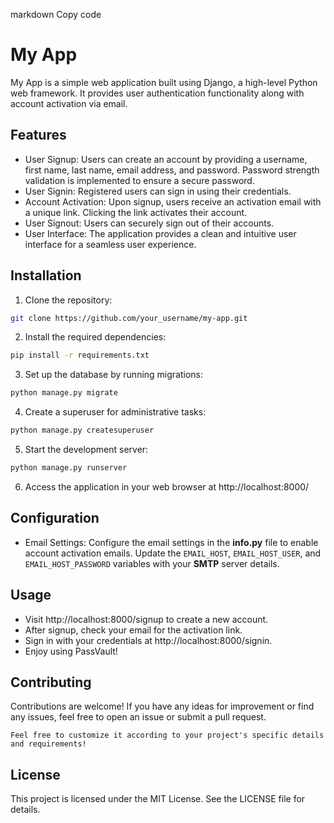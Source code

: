 markdown
Copy code
# My App

My App is a simple web application built using Django, a high-level Python web framework. It provides user authentication functionality along with account activation via email.

## Features

- User Signup: Users can create an account by providing a username, first name, last name, email address, and password. Password strength validation is implemented to ensure a secure password.
- User Signin: Registered users can sign in using their credentials.
- Account Activation: Upon signup, users receive an activation email with a unique link. Clicking the link activates their account.
- User Signout: Users can securely sign out of their accounts.
- User Interface: The application provides a clean and intuitive user interface for a seamless user experience.

## Installation

1. Clone the repository:

```bash
git clone https://github.com/your_username/my-app.git
```
2. Install the required dependencies:
```bash
pip install -r requirements.txt
```
3. Set up the database by running migrations:
```bash
python manage.py migrate
```
4. Create a superuser for administrative tasks:
```bash
python manage.py createsuperuser
```
5. Start the development server:
```bash
python manage.py runserver
```
6. Access the application in your web browser at http://localhost:8000/
## Configuration
* Email Settings: Configure the email settings in the **info.py** file to enable account activation emails. Update the `EMAIL_HOST`, `EMAIL_HOST_USER`, and `EMAIL_HOST_PASSWORD` variables with your **SMTP** server details.
## Usage
* Visit http://localhost:8000/signup to create a new account.
* After signup, check your email for the activation link.
* Sign in with your credentials at http://localhost:8000/signin.
* Enjoy using PassVault!

## Contributing
Contributions are welcome! If you have any ideas for improvement or find any issues, feel free to open an issue or submit a pull request.

```
Feel free to customize it according to your project's specific details and requirements!
```

## License
This project is licensed under the MIT License. See the LICENSE file for details.





